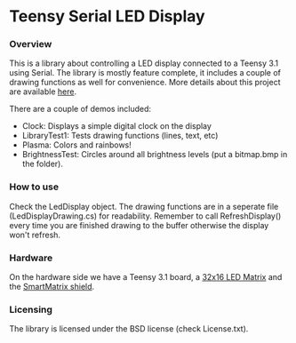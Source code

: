 # Teensy Serial LED Display

### Overview
This is a library about controlling a LED display connected to a Teensy 3.1 using Serial.
The library is mostly feature complete, it includes a couple of drawing functions as well
for convenience. More details about this project are available [here](http://thgeorgiou.com/desktop-led-display-with-teensy/).

There are a couple of demos included:
* Clock: Displays a simple digital clock on the display
* LibraryTest1: Tests drawing functions (lines, text, etc)
* Plasma: Colors and rainbows!
* BrightnessTest: Circles around all brightness levels (put a bitmap.bmp in the folder).

### How to use
Check the LedDisplay object. The drawing functions are in a seperate file (LedDisplayDrawing.cs)
for readability. Remember to call RefreshDisplay() every time you are finished drawing to the buffer
otherwise the display won't refresh.

### Hardware
On the hardware side we have a Teensy 3.1 board, a [32x16 LED Matrix](https://www.sparkfun.com/products/12583)
and the [SmartMatrix shield](http://www.pixelmatix.com/).

### Licensing
The library is licensed under the BSD license (check License.txt).